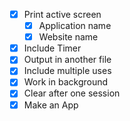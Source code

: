- [x] Print active screen
  - [x] Application name
  - [x] Website name
- [x] Include Timer
- [x] Output in another file
- [x] Include multiple uses
- [x] Work in background
- [x] Clear after one session
- [x] Make an App 
